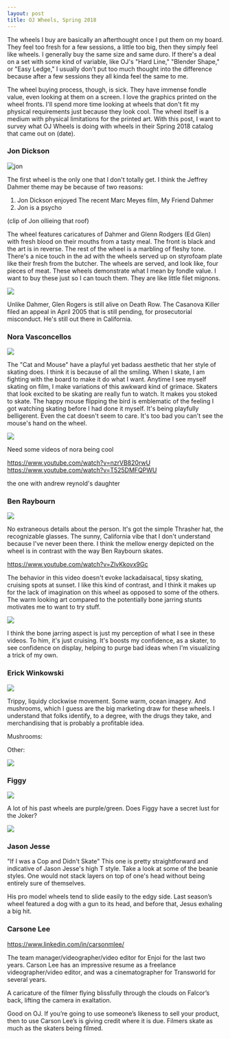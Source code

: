 ```yaml
---
layout: post
title: OJ Wheels, Spring 2018
---
```


The wheels I buy are basically an afterthought once I put them on my board. They feel too fresh for a few sessions, a little too big, then they simply feel like wheels. I generally buy the same size and same duro. If there's a deal on a set with some kind of variable, like OJ's "Hard Line," "Blender Shape," or "Easy Ledge," I usually don't put too much thought into the difference because after a few sessions they all kinda feel the same to me.

The wheel buying process, though, is sick. They have immense fondle value, even looking at them on a screen. I love the graphics printed on the wheel fronts. I'll spend more time looking at wheels that don't fit my physical requirements just because they look cool. The wheel itself is a medium with physical limitations for the printed art. With this post, I want to survey what OJ Wheels is doing with wheels in their Spring 2018 catalog that came out on (date).

### **Jon Dickson**

<img src="lisaskates/images/jon.PNG " alt="jon">

The first wheel is the only one that I don't totally get. I think the Jeffrey Dahmer theme may be because of two reasons:
1. Jon Dickson enjoyed The recent Marc Meyes film, My Friend Dahmer
2. Jon is a psycho

(clip of Jon ollieing that roof)

The wheel features caricatures of Dahmer and Glenn Rodgers (Ed Glen) with fresh blood on their mouths from a tasty meal. The front is black and the art is in reverse. The rest of the wheel is a marbling of fleshy tone. There's a nice touch in the ad with the wheels served up on styrofoam plate like their fresh from the butcher. The wheels are served, and look like, four pieces of meat. These wheels demonstrate what I mean by fondle value. I want to buy these just so I can touch them. They are like little filet mignons.

<img src="/lisaskates/images/1/2.png">

Unlike Dahmer, Glen Rogers is still alive on Death Row. The Casanova Killer filed an appeal in April 2005 that is still pending, for prosecutorial misconduct. He's still out there in California. 

### **Nora Vasconcellos**

<img src="/lisaskates/images/1/nora.png">

The "Cat and Mouse" have a playful yet badass aesthetic that her style of skating does. I think it is because of all the smiling. When I skate, I am fighting with the board to make it do what I want. Anytime I see myself skating on film, I make variations of this awkward kind of grimace. Skaters that look excited to be skating are really fun to watch. It makes you stoked to skate. The happy mouse flipping the bird is emblematic of the feeling I got watching skating before I had done it myself. It's being playfully belligerent. Even the cat doesn't seem to care. It's too bad you can't see the mouse's hand on the wheel.

<img src="/lisaskates/images/1/14.png">

Need some videos of nora being cool

https://www.youtube.com/watch?v=nzrVB820rwU
https://www.youtube.com/watch?v=T525DMFQPWU

the one with andrew reynold's daughter

### **Ben Raybourn**

<img src="/lisaskates/images/1/ben.png">

No extraneous details about the person. It's got the simple Thrasher hat, the recognizable glasses. The sunny, California vibe that I don't understand because I've never been there. I think the mellow energy depicted on the wheel is in contrast with the way Ben Raybourn skates. 

https://www.youtube.com/watch?v=ZlvKkovx9Gc

The behavior in this video doesn't evoke lackadaisacal, tipsy skating, cruising spots at sunset. I like this kind of contrast, and I think it makes up for the lack of imagination on this wheel as opposed to some of the others. The warm looking art compared to the potentially bone jarring stunts motivates me to want to try stuff. 

<img src="/lisaskates/images/1/12.png">

I think the bone jarring aspect is just my perception of what I see in these videos. To him, it's just cruising. It's boosts my confidence, as a skater, to see confidence on display, helping to purge bad ideas when I'm visualizing a trick of my own.


### **Erick Winkowski**

<img src="/lisaskates/images/1/erick.png">

Trippy, liquidy clockwise movement. Some warm, ocean imagery. And mushrooms, which I guess are the big marketing draw for these wheels. I understand that folks identify, to a degree, with the drugs they take, and merchandising that is probably a profitable idea.

Mushrooms:

Other:



<img src="/lisaskates/images/1/9.png">

### **Figgy**

<img src="/lisaskates/images/1/fig.png">

A lot of his past wheels are purple/green. Does Figgy have a secret lust for the Joker?

<img src="/lisaskates/images/1/3.png">

### **Jason Jesse**

"If I was a Cop and Didn't Skate"
This one is pretty straightforward and indicative of Jason Jesse's high T style. Take a look at some of the beanie styles. One would not stack layers on top of one's head without being entirely sure of themselves.

His pro model wheels tend to slide easily to the edgy side. Last season’s wheel featured a dog with a gun to its head, and before that, Jesus exhaling a big hit. 

### **Carsone Lee**

https://www.linkedin.com/in/carsonmlee/ 

The team manager/videographer/video editor for Enjoi for the last two years. Carson Lee has an impressive resume as a freelance videographer/video editor, and was a cinematographer for Transworld for several years. 

A caricature of the filmer flying blissfully through the clouds on Falcor’s back, lifting the camera in exaltation. 

Good on OJ. If you’re going to use someone’s likeness to sell your product, then to use Carson Lee’s is giving credit where it is due. Filmers skate as much as the skaters being filmed. 
